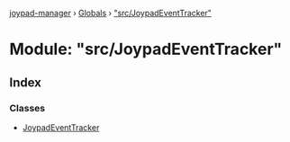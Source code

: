 [joypad-manager](../README.md) › [Globals](../globals.md) › ["src/JoypadEventTracker"](_src_joypadeventtracker_.md)

# Module: "src/JoypadEventTracker"

## Index

### Classes

* [JoypadEventTracker](../classes/_src_joypadeventtracker_.joypadeventtracker.md)
